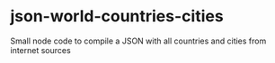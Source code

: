 # json-world-countries-cities
Small node code to compile a JSON with all countries and cities from internet sources
